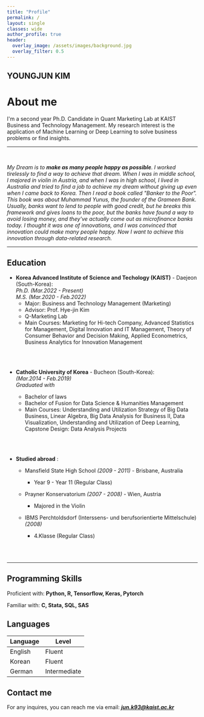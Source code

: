 ```yaml
---  
title: "Profile"
permalink: /
layout: single
classes: wide
author_profile: true
header:
  overlay_image: /assets/images/background.jpg
  overlay_filter: 0.5
---
```

## YOUNGJUN KIM
# About me

I'm a second year Ph.D. Candidate in Quant Marketing Lab at KAIST Business and Technology Management. My research interest is the application of Machine Learning or Deep Learning to solve business problems or find insights. 


---
<br/>

*My Dream is to **make as many people happy as possible**. I worked tirelessly to find a way to achieve that dream. When I was in middle school, I majored in violin in Austria, and when I was in high school, I lived in Australia and tried to find a job to achieve my dream without giving up even when I came back to Korea. Then I read a book called "Banker to the Poor". This book was about Muhammad Yunus, the founder of the Grameen Bank. Usually, banks want to lend to people with good credit, but he breaks this framework and gives loans to the poor, but the banks have found a way to avoid losing money, and they've actually come out as microfinance banks today. I thought it was one of innovations, and I was convinced that innovation could make many people happy. Now I want to achieve this innovation through data-related research.*

---
## Education

- **Korea Advanced Institute of Science and Techology (KAIST)** - Daejeon (South-Korea):  
  *Ph.D. (Mar.2022 - Present)*  
  *M.S. (Mar.2020 - Feb.2022)*
    - Major: Business and Technology Management (Marketing)
    - Advisor: Prof. Hye-jin Kim
    - Q-Marketing Lab
    - Main Courses: Marketing for Hi-tech Company, Advanced Statistics for Management, Digital Innovation and IT Management, Theory of Consumer Behavior and Decision Making, Applied Econometrics, Business Analytics for Innovation Management
<br/>
<br/>

  


- **Catholic University of Korea** - Bucheon (South-Korea):  
  *(Mar.2014 - Feb.2019)*  
  *Graduated with*
   
    - Bachelor of laws
    - Bachelor of Fusion for Data Science & Humanities Management
    - Main Courses: Understanding and Utilization Strategy of Big Data Business, Linear Algebra, Big Data Analysis for Business II, Data Visualization, Understanding and Utilization of Deep Learning, Capstone Design: Data Analysis Projects
<br/>
<br/>

- **Studied abroad** :  
  - Mansfield State High School *(2009 - 2011)*  - Brisbane, Australia
    - Year 9 - Year 11 (Regular Class)

  - Prayner Konservatorium *(2007 - 2008)*  - Wien, Austria
    - Majored in the Violin
  - IBMS Perchtoldsdorf (Interssens- und berufsorientierte Mittelschule) *(2008)*  
    - 4.Klasse (Regular Class)
    

  
<br/>
<br/>

---

## Programming Skills

Proficient with: **Python, R, Tensorflow, Keras, Pytorch**

Familiar with: **C, Stata, SQL, SAS**

## Languages

| Language | Level  |
|----------|--------|
| English  | Fluent |
| Korean   | Fluent |
| German   | Intermediate |

<!-- ## CV

Find attached the PDF version of my CVs:  
*English version*: [CV]({{ site.url }}/download/CV_english.pdf)  

Update: 2020/01/13 -->

## Contact me

For any inquires, you can reach me via email: **_[jun.k93@kaist.ac.kr](mailto:jun.k93@kaist.ac.kr)_**